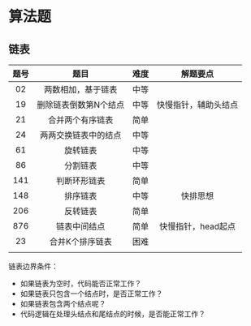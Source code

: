 # 算法题
## 链表

|题号|题目|难度|解题要点|
|:-:|:-:|:-:|:-:|
|02|两数相加，基于链表|中等||
|19|删除链表倒数第N个结点|中等|快慢指针，辅助头结点|
|21|合并两个有序链表|简单||
|24|两两交换链表中的结点|中等||
|61|旋转链表|中等||
|86|分割链表|中等||
|141|判断环形链表|简单||
|148|排序链表|中等|快排思想|
|206|反转链表|简单||
|876|链表中间结点|简单|快慢指针，head起点|
|23|合并K个排序链表|困难||
|||||

链表边界条件：

* 如果链表为空时，代码能否正常工作？
* 如果链表只包含一个结点时，是否正常工作？
* 如果链表包含两个结点呢？
* 代码逻辑在处理头结点和尾结点的时候，是否能正常工作？